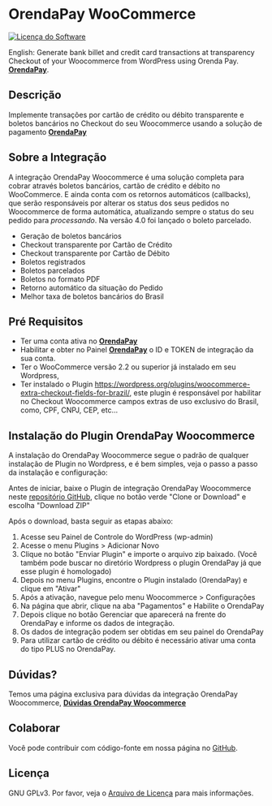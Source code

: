 # OrendaPay WooCommerce #
[![Licença do Software][badge-license]](LICENSE)

English: Generate bank billet and credit card transactions at transparency Checkout of your Woocommerce from WordPress using Orenda Pay.  **[OrendaPay](https://www.orendapay.com.br/)**. 

## Descrição ##
Implemente transações por cartão de crédito ou débito transparente e boletos bancários no Checkout do seu Woocommerce usando a solução de pagamento **[OrendaPay](https://www.orendapay.com.br/)**

## Sobre a Integração ##

A integração OrendaPay Woocommerce é uma solução completa para cobrar através boletos bancários, cartão de crédito e débito no WooCommerce. E ainda conta com os retornos automáticos (callbacks), que serão responsáveis por alterar os status dos seus pedidos no Woocommerce de forma automática, atualizando sempre o status do seu pedido para *processando*. Na versão 4.0 foi lançado o boleto parcelado.

- Geração de boletos bancários
- Checkout transparente por Cartão de Crédito
- Checkout transparente por Cartão de Débito
- Boletos registrados
- Boletos parcelados
- Boletos no formato PDF
- Retorno automático da situação do Pedido
- Melhor taxa de boletos bancários do Brasil

## Pré Requisitos ##

- Ter uma conta ativa no **[OrendaPay](https://www.orendapay.com.br/)**
- Habilitar e obter no Painel **[OrendaPay](https://www.orendapay.com.br/)** o ID e TOKEN de integração da sua conta.
- Ter o WooCommerce versão 2.2 ou superior já instalado em seu Wordpress, 
- Ter instalado o Plugin https://wordpress.org/plugins/woocommerce-extra-checkout-fields-for-brazil/, este plugin é responsável por habilitar no Checkout Woocommerce campos extras de uso exclusivo do Brasil, como, CPF, CNPJ, CEP, etc...

## Instalação do Plugin OrendaPay Woocommerce ##

A instalação do OrendaPay Woocommerce segue o padrão de qualquer instalação de Plugin no Wordpress, e é bem simples, veja o passo a passo da instalação e configuração:

Antes de iniciar, baixe o Plugin de integração OrendaPay Woocommerce neste [repositório GitHub](https://github.com/orendapay/orendapay-woocommerce/), clique no botão verde "Clone or Download" e escolha "Download ZIP"

Após o download, basta seguir as etapas abaixo:

1) Acesse seu Painel de Controle do WordPress (wp-admin)
2) Acesse o menu Plugins > Adicionar Novo
3) Clique no botão "Enviar Plugin" e importe o arquivo zip baixado. (Você também pode buscar no diretório Wordpress o plugin OrendaPay já que esse plugin é homologado)
4) Depois no menu Plugins, encontre o Plugin instalado (OrendaPay) e clique em "Ativar"
5) Após a ativação, navegue pelo menu Woocommerce > Configurações
6) Na página que abrir, clique na aba "Pagamentos" e Habilite o OrendaPay
7) Depois clique no botão Gerenciar que aparecerá na frente do OrendaPay e informe os dados de integração.
8) Os dados de integração podem ser obtidas em seu painel do OrendaPay
9) Para utilizar cartão de crédito ou débito é necessário ativar uma conta do tipo PLUS no OrendaPay.

## Dúvidas? ##

Temos uma página exclusiva para dúvidas da integração OrendaPay Woocommerce, **[Dúvidas OrendaPay Woocommerce](https://www.orendapay.com.br/ecommerce)**

## Colaborar ##

Você pode contribuir com código-fonte em nossa página no [GitHub](https://github.com/orendapay/orendapay-woocommerce/).

## Licença

GNU GPLv3. Por favor, veja o [Arquivo de Licença](LICENSE) para mais informações.


[badge-license]: https://img.shields.io/badge/license-GPLv3-blue.svg
